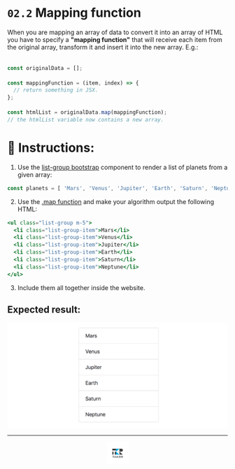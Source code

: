 # `02.2` Mapping function

When you are mapping an array of data to convert it into an array of HTML you have to specify a **"mapping function"** that will receive each item from the original array, transform it and insert it into the new array. E.g.:

```js

const originalData = [];

const mappingFunction = (item, index) => {
  // return something in JSX.
};

const htmlList = originalData.map(mappingFunction);
// the htmlList variable now contains a new array.
```

# 📝 Instructions:

1. Use the [list-group bootstrap](https://getbootstrap.com/docs/4.1/components/list-group/#basic-example) component to render a list of planets from a given array:

```js
const planets = [ 'Mars', 'Venus', 'Jupiter', 'Earth', 'Saturn', 'Neptune' ];
```

2. Use the [.map function](https://medium.com/poka-techblog/simplify-your-javascript-use-map-reduce-and-filter-bd02c593cc2d) and make your algorithm output the following HTML:

```jsx
<ul class="list-group m-5">
  <li class="list-group-item">Mars</li>
  <li class="list-group-item">Venus</li>
  <li class="list-group-item">Jupiter</li>
  <li class="list-group-item">Earth</li>
  <li class="list-group-item">Saturn</li>
  <li class="list-group-item">Neptune</li>
</ul>
```

3. Include them all together inside the website.

## Expected result:

![list-group](../../.assets/exercises/02.2-1.png?raw=true)

---

<div align="center">

<a href="https://github.com/juniorconseiltaker" target="_blank"><img src="../../.assets/taker-icon.png" width="50"></a>

</div>